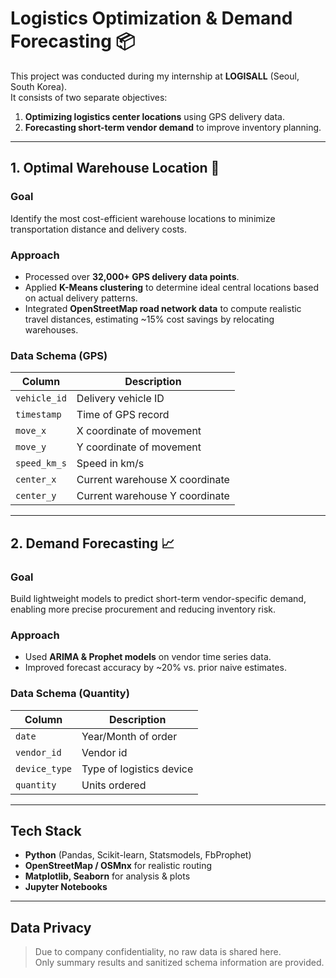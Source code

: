 # Logistics Optimization & Demand Forecasting 📦

This project was conducted during my internship at **LOGISALL** (Seoul, South Korea).  
It consists of two separate objectives:

1. **Optimizing logistics center locations** using GPS delivery data.
2. **Forecasting short-term vendor demand** to improve inventory planning.

---

## 1. Optimal Warehouse Location 🚚 

### Goal
Identify the most cost-efficient warehouse locations to minimize transportation distance and delivery costs.

### Approach
- Processed over **32,000+ GPS delivery data points**.
- Applied **K-Means clustering** to determine ideal central locations based on actual delivery patterns.
- Integrated **OpenStreetMap road network data** to compute realistic travel distances, estimating ~15% cost savings by relocating warehouses.

### Data Schema (GPS)

|    Column    |          Description           |
|--------------|--------------------------------|
| `vehicle_id` | Delivery vehicle ID            |
| `timestamp`  | Time of GPS record             |
| `move_x`     | X coordinate of movement       |
| `move_y`     | Y coordinate of movement       |
| `speed_km_s` | Speed in km/s                  |
| `center_x`   | Current warehouse X coordinate |
| `center_y`   | Current warehouse Y coordinate |

---

## 2. Demand Forecasting 📈 

### Goal
Build lightweight models to predict short-term vendor-specific demand, enabling more precise procurement and reducing inventory risk.

### Approach
- Used **ARIMA & Prophet models** on vendor time series data.
- Improved forecast accuracy by ~20% vs. prior naive estimates.

### Data Schema (Quantity)
|     Column    | Description |
|---------------|--------------------------|
| `date`        | Year/Month of order      |
| `vendor_id`   | Vendor id                |
| `device_type` | Type of logistics device |
| `quantity`    | Units ordered            |

---

## Tech Stack
- **Python** (Pandas, Scikit-learn, Statsmodels, FbProphet)
- **OpenStreetMap / OSMnx** for realistic routing
- **Matplotlib, Seaborn** for analysis & plots
- **Jupyter Notebooks**

---

##  Data Privacy
>  Due to company confidentiality, no raw data is shared here.  
> Only summary results and sanitized schema information are provided.  
